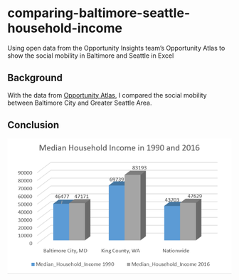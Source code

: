 # comparing-baltimore-seattle-household-income
Using open data from the Opportunity Insights team’s Opportunity Atlas to show the social mobility in Baltimore and Seattle in Excel
## Background
With the data from [Opportunity Atlas](https://www.opportunityatlas.org/), I compared the social mobility between Baltimore City and Greater Seattle Area. 

## Conclusion
![alt text](https://github.com/lshan6/comparing-baltimore-seattle-household-income/blob/master/chart.PNG)
